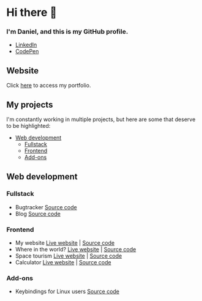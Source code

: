 # Hi there 👋

### I'm Daniel, and this is my GitHub profile.

- [LinkedIn](https://www.linkedin.com/in/daniel-web-developer/)
- [CodePen](https://codepen.io/daniel-web-developer)

## Website

Click [here](https://daniel-web-developer.github.io/) to access my portfolio.

## My projects

I'm constantly working in multiple projects, but here are some that deserve to be highlighted:

- [Web development](#web-development)
  - [Fullstack](#fullstack)
  - [Frontend](#frontend)
  - [Add-ons](#add-ons)

## Web development
### Fullstack
- Bugtracker [Source code](https://github.com/daniel-web-developer/django.bugtracker)
- Blog [Source code](https://github.com/daniel-web-developer/blog-django)

### Frontend
- My website [Live website](https://daniel-web-developer.github.io/) | [Source code](https://github.com/daniel-web-developer/daniel-web-developer.github.io)
- Where in the world? [Live website](https://countries-api-daniel-web-developer.vercel.app/) | [Source code](https://github.com/daniel-web-developer/flags-api/)
- Space tourism [Live website](https://nextjs-space-turism.vercel.app/destination) | [Source code](https://github.com/daniel-web-developer/nextjs-space-turism/)
- Calculator [Live website](https://nextjs-calculator-danielwebdeveloper.vercel.app/) | [Source code](https://github.com/daniel-web-developer/nextjs-calculator/)

### Add-ons
- Keybindings for Linux users [Source code](https://github.com/daniel-web-developer/keybindings-addon)


<!--
**daniel-web-developer/daniel-web-developer** is a ✨ _special_ ✨ repository because its `README.md` (this file) appears on your GitHub profile.

Here are some ideas to get you started:

- 🔭 I’m currently working on ...
- 🌱 I’m currently learning ...
- 👯 I’m looking to collaborate on ...
- 🤔 I’m looking for help with ...
- 💬 Ask me about ...
- 📫 How to reach me: ...
- 😄 Pronouns: ...
- ⚡ Fun fact: ...
-->
